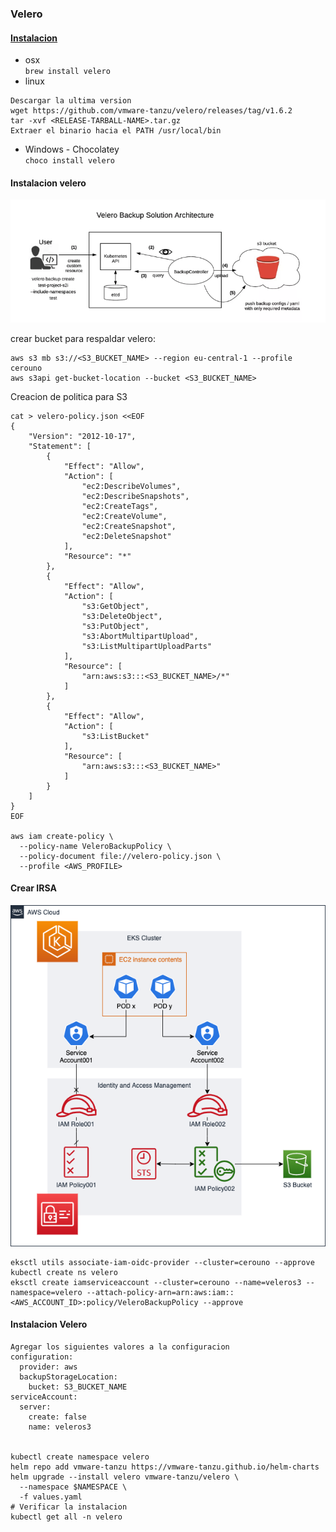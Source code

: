 ### Velero  

#### [Instalacion](https://velero.io/docs/v1.6/basic-install/)  
- osx  
`brew install velero`  
- linux  
```
Descargar la ultima version
wget https://github.com/vmware-tanzu/velero/releases/tag/v1.6.2
tar -xvf <RELEASE-TARBALL-NAME>.tar.gz
Extraer el binario hacia el PATH /usr/local/bin
```  
- Windows - Chocolatey  
`choco install velero`  

#### Instalacion velero  
![alt velero](images/velero.png)  

crear bucket para respaldar velero:
```
aws s3 mb s3://<S3_BUCKET_NAME> --region eu-central-1 --profile cerouno
aws s3api get-bucket-location --bucket <S3_BUCKET_NAME>
```  

Creacion de politica para S3  
```
cat > velero-policy.json <<EOF
{
    "Version": "2012-10-17",
    "Statement": [
        {
            "Effect": "Allow",
            "Action": [
                "ec2:DescribeVolumes",
                "ec2:DescribeSnapshots",
                "ec2:CreateTags",
                "ec2:CreateVolume",
                "ec2:CreateSnapshot",
                "ec2:DeleteSnapshot"
            ],
            "Resource": "*"
        },
        {
            "Effect": "Allow",
            "Action": [
                "s3:GetObject",
                "s3:DeleteObject",
                "s3:PutObject",
                "s3:AbortMultipartUpload",
                "s3:ListMultipartUploadParts"
            ],
            "Resource": [
                "arn:aws:s3:::<S3_BUCKET_NAME>/*"
            ]
        },
        {
            "Effect": "Allow",
            "Action": [
                "s3:ListBucket"
            ],
            "Resource": [
                "arn:aws:s3:::<S3_BUCKET_NAME>"
            ]
        }
    ]
}
EOF

aws iam create-policy \
  --policy-name VeleroBackupPolicy \
  --policy-document file://velero-policy.json \
  --profile <AWS_PROFILE>
```

#### Crear IRSA  
![alt IRSA](images/IRSA.png)  
```
eksctl utils associate-iam-oidc-provider --cluster=cerouno --approve
kubectl create ns velero
eksctl create iamserviceaccount --cluster=cerouno --name=veleros3 --namespace=velero --attach-policy-arn=arn:aws:iam::<AWS_ACCOUNT_ID>:policy/VeleroBackupPolicy --approve
```  

#### Instalacion Velero  
```
Agregar los siguientes valores a la configuracion
configuration:
  provider: aws
  backupStorageLocation:
    bucket: S3_BUCKET_NAME
serviceAccount:
  server:
    create: false
    name: veleros3


kubectl create namespace velero
helm repo add vmware-tanzu https://vmware-tanzu.github.io/helm-charts
helm upgrade --install velero vmware-tanzu/velero \
  --namespace $NAMESPACE \
  -f values.yaml
# Verificar la instalacion
kubectl get all -n velero
```
